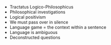 - Tractatus Logico-Philosophicus
- Philosophical investigations 
- Logical positivism 
- We must pass over in silence 
- Language game = the context within a sentence
- Language is ambiguous
- Deconstructed questions 
